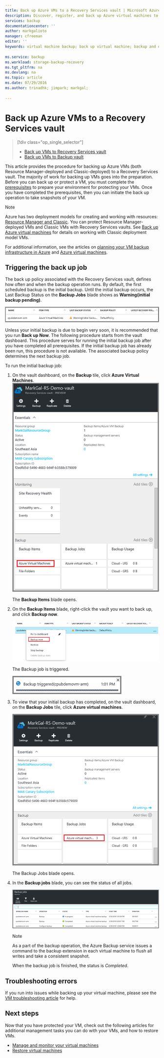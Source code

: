 ```yaml
---
title: Back up Azure VMs to a Recovery Services vault | Microsoft Azure
description: Discover, register, and back up Azure virtual machines to a recovery services vault with these procedures for Azure virtual machine backup.
services: backup
documentationcenter: ''
author: markgalioto
manager: cfreeman
editor: ''
keywords: virtual machine backup; back up virtual machine; backup and disaster recovery; arm vm backup

ms.service: backup
ms.workload: storage-backup-recovery
ms.tgt_pltfrm: na
ms.devlang: na
ms.topic: article
ms.date: 07/29/2016
ms.author: trinadhk; jimpark; markgal;

---
```

# Back up Azure VMs to a Recovery Services vault
> [!div class="op_single_selector"]
> * [Back up VMs to Recovery Services vault](backup-azure-arm-vms.md)
> * [Back up VMs to Backup vault](backup-azure-vms.md)
> 
> 

This article provides the procedure for backing up Azure VMs (both Resource Manager-deployed and Classic-deployed) to a Recovery Services vault. The majority of work for backing up VMs goes into the preparation. Before you can back up or protect a VM, you must complete the [prerequisites](backup-azure-arm-vms-prepare.md) to prepare your environment for protecting your VMs. Once you have completed the prerequisites, then you can initiate the back up operation to take snapshots of your VM.

> [!NOTE]
> Azure has two deployment models for creating and working with resources: [Resource Manager and Classic](../resource-manager-deployment-model.md). You can protect Resource Manager-deployed VMs and Classic VMs with Recovery Services vaults. See [Back up Azure virtual machines](backup-azure-vms.md) for details on working with Classic deployment model VMs.
> 
> 

For additional information, see the articles on [planning your VM backup infrastructure in Azure](backup-azure-vms-introduction.md) and [Azure virtual machines](https://azure.microsoft.com/documentation/services/virtual-machines/).

## Triggering the back up job
The back up policy associated with the Recovery Services vault, defines how often and when the backup operation runs. By default, the first scheduled backup is the initial backup. Until the initial backup occurs, the Last Backup Status on the **Backup Jobs** blade shows as **Warning(initial backup pending)**.

![Backup pending](./media/backup-azure-vms-first-look-arm/initial-backup-not-run.png)

Unless your initial backup is due to begin very soon, it is recommended that you run **Back up Now**. The following procedure starts from the vault dashboard. This procedure serves for running the initial backup job after you have completed all prerequisites. If the initial backup job has already been run, this procedure is not available. The associated backup policy determines the next backup job.  

To run the initial backup job:

1. On the vault dashboard, on the **Backup** tile, click **Azure Virtual Machines**. <br/>
    ![Settings icon](./media/backup-azure-vms-first-look-arm/rs-vault-in-dashboard-backup-vms.png)
   
    The **Backup Items** blade opens.
2. On the **Backup Items** blade, right-click the vault you want to back up, and click **Backup now**.
   
    ![Settings icon](./media/backup-azure-vms-first-look-arm/back-up-now.png)
   
    The Backup job is triggered. <br/>
   
    ![Backup job triggered](./media/backup-azure-vms-first-look-arm/backup-triggered.png)
3. To view that your initial backup has completed, on the vault dashboard, on the **Backup Jobs** tile, click **Azure virtual machines**.
   
    ![Backup Jobs tile](./media/backup-azure-vms-first-look-arm/open-backup-jobs.png)
   
    The Backup Jobs blade opens.
4. In the **Backup jobs** blade, you can see the status of all jobs.
   
    ![Backup Jobs tile](./media/backup-azure-vms-first-look-arm/backup-jobs-in-jobs-view.png)
   
   > [!NOTE]
   > As a part of the backup operation, the Azure Backup service issues a command to the backup extension in each virtual machine to flush all writes and take a consistent snapshot.
   > 
   > 
   
    When the backup job is finished, the status is *Completed*.

## Troubleshooting errors
If you run into issues while backing up your virtual machine, please see the [VM troubleshooting article](backup-azure-vms-troubleshoot.md) for help.

## Next steps
Now that you have protected your VM, check out the following articles for additional management tasks  you can do with your VMs, and how to restore VMs.

* [Manage and monitor your virtual machines](backup-azure-manage-vms.md)
* [Restore virtual machines](backup-azure-arm-restore-vms.md)

